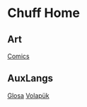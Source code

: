 # Chuff Home

## Art
[Comics](/art.md)

## AuxLangs
[Glosa](/langs/glosa.md)
[Volapük](/langs/volapuk.md)

